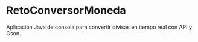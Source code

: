 # RetoConversorMoneda
Aplicación Java de consola para convertir divisas en tiempo real con API y Gson.
